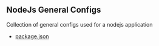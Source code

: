 ## NodeJs General Configs

Collection of general configs used for a nodejs application

- [package.json](https://github.com/arshadkazmi42/ak-url-validate/blob/master/package.json)